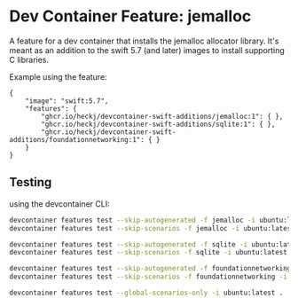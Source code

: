 # Dev Container Feature: jemalloc

A feature for a dev container that installs the jemalloc allocator library.
It's meant as an addition to the swift 5.7 (and later) images to install supporting
C libraries.

Example using the feature:

```jsonc
{
    "image": "swift:5.7",
    "features": {
        "ghcr.io/heckj/devcontainer-swift-additions/jemalloc:1": { },
        "ghcr.io/heckj/devcontainer-swift-additions/sqlite:1": { },
        "ghcr.io/heckj/devcontainer-swift-additions/foundationnetworking:1": { }
    }
}
```

## Testing

using the devcontainer CLI:

```bash
devcontainer features test --skip-autogenerated -f jemalloc -i ubuntu:latest .
devcontainer features test --skip-scenarios -f jemalloc -i ubuntu:latest .

devcontainer features test --skip-autogenerated -f sqlite -i ubuntu:latest .
devcontainer features test --skip-scenarios -f sqlite -i ubuntu:latest .

devcontainer features test --skip-autogenerated -f foundationnetworking -i ubuntu:latest .
devcontainer features test --skip-scenarios -f foundationnetworking -i ubuntu:latest .

devcontainer features test --global-scenarios-only -i ubuntu:latest .
```
